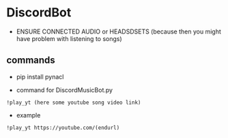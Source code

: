 # DiscordBot
- ENSURE CONNECTED AUDIO or HEADSDSETS (because then you might have problem with listening to songs)
## commands
- pip install pynacl

- command for DiscordMusicBot.py
```
!play_yt (here some youtube song video link)
```
- example
```
!play_yt https://youtube.com/(endurl)
```
